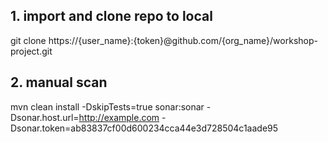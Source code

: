 



## 1. import and clone repo to local

 git clone https://{user_name}:{token}@github.com/{org_name}/workshop-project.git  
 
 
## 2. manual scan
 
mvn clean install -DskipTests=true sonar:sonar -Dsonar.host.url=http://example.com  -Dsonar.token=ab83837cf00d600234cca44e3d728504c1aade95 
